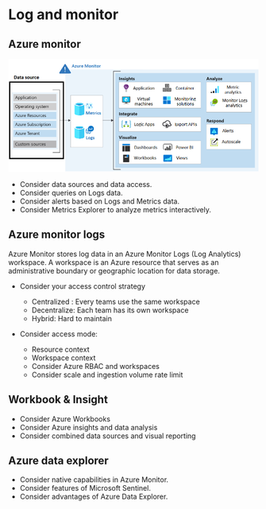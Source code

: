 # Log and monitor

## Azure monitor
![monitor](img/monitor.png)

- Consider data sources and data access. 
- Consider queries on Logs data. 
- Consider alerts based on Logs and Metrics data. 
- Consider Metrics Explorer to analyze metrics interactively. 

## Azure monitor logs
Azure Monitor stores log data in an Azure Monitor Logs (Log Analytics) workspace.
A workspace is an Azure resource that serves as an administrative boundary or geographic location for data storage.

- Consider your access control strategy
    - Centralized : Every teams use the same workspace
    - Decentralize: Each team has its own workspace
    - Hybrid: Hard to maintain

- Consider access mode:
    - Resource context
    - Workspace context
    - Consider Azure RBAC and workspaces
    - Consider scale and ingestion volume rate limit

## Workbook & Insight

- Consider Azure Workbooks
- Consider Azure insights and data analysis
- Consider combined data sources and visual reporting

## Azure data explorer
- Consider native capabilities in Azure Monitor.
- Consider features of Microsoft Sentinel.
- Consider advantages of Azure Data Explorer.